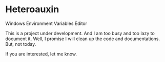 Heteroauxin
===========

Windows Environment Variables Editor

This is a project under development. And I am too busy and too lazy to document it. 
Well, I promise I will clean up the code and documentations. But, not today.

If you are interested, let me know.
